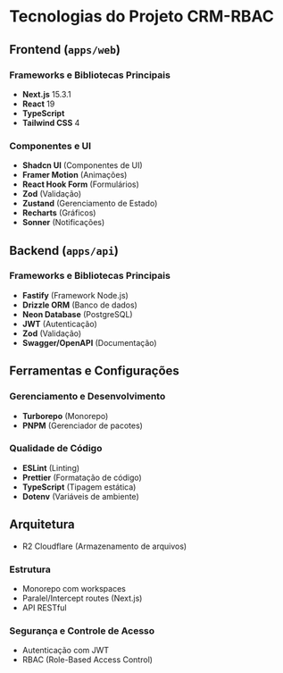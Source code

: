 # Tecnologias do Projeto CRM-RBAC

## Frontend (`apps/web`)

### Frameworks e Bibliotecas Principais
- **Next.js** 15.3.1
- **React** 19
- **TypeScript**
- **Tailwind CSS** 4

### Componentes e UI
- **Shadcn UI** (Componentes de UI)
- **Framer Motion** (Animações)
- **React Hook Form** (Formulários)
- **Zod** (Validação)
- **Zustand** (Gerenciamento de Estado)
- **Recharts** (Gráficos)
- **Sonner** (Notificações)

## Backend (`apps/api`)

### Frameworks e Bibliotecas Principais
- **Fastify** (Framework Node.js)
- **Drizzle ORM** (Banco de dados)
- **Neon Database** (PostgreSQL)
- **JWT** (Autenticação)
- **Zod** (Validação)
- **Swagger/OpenAPI** (Documentação)

## Ferramentas e Configurações

### Gerenciamento e Desenvolvimento
- **Turborepo** (Monorepo)
- **PNPM** (Gerenciador de pacotes)

### Qualidade de Código
- **ESLint** (Linting)
- **Prettier** (Formatação de código)
- **TypeScript** (Tipagem estática)
- **Dotenv** (Variáveis de ambiente)

## Arquitetura
- R2 Cloudflare (Armazenamento de arquivos)

### Estrutura
- Monorepo com workspaces
- Paralel/Intercept routes (Next.js)
- API RESTful

### Segurança e Controle de Acesso
- Autenticação com JWT
- RBAC (Role-Based Access Control)